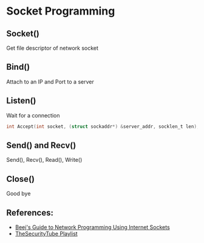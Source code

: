 # Socket Programming

## Socket()
Get file descriptor of network socket

## Bind()
Attach to an IP and Port to a server

## Listen()
Wait for a connection
```c
int Accept(int socket, (struct sockaddr*) &server_addr, socklen_t len);
```

## Send() and Recv()
Send(), Recv(), Read(), Write()

## Close()
Good bye

## References:
- [Beej's Guide to Network Programming Using Internet Sockets](http://beej.us/guide/bgnet/output/print/bgnet_A4.pdf)
- [TheSecurityTube Playlist](https://www.youtube.com/watch?v=eVYsIolL2gE&list=PL0JmC-T2nhdgJ2Lw5YdufR8MffaQdAvEf&index=1)
